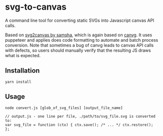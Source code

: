 # svg-to-canvas

A command line tool for converting static SVGs into Javascript canvas API calls.

Based on [svg2canvas by samsha](https://github.com/samsha/svg2canvas), which is again based on [canvg](https://github.com/canvg/canvg). It uses puppeteer and applies does code formatting to automate and batch process conversion. Note that sometimes a bug of canvg leads to canvas API calls with defects, so users should manually verify that the resulting JS draws what is expected.

## Installation

```
yarn install
```

## Usage

```
node convert.js [glob_of_svg_files] [output_file_name]
```
```
// output.js - one line per file, ./path/to/svg_file.svg is converted to:
var svg_file = function (ctx) { ctx.save(); /* ... */ ctx.restore(); };
```